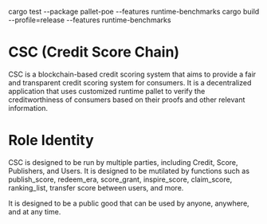 
cargo test --package pallet-poe --features runtime-benchmarks
cargo build --profile=release --features runtime-benchmarks

# CSC (Credit Score Chain)
CSC is a blockchain-based credit scoring system that aims to provide a fair and transparent credit scoring system for consumers. It is a decentralized application that uses customized runtime pallet to verify the creditworthiness of consumers based on their proofs and other relevant information.

# Role Identity
CSC is designed to be run by multiple parties, including Credit, Score, Publishers, and Users. It is designed to be mutilated by functions such as publish_score, redeem_era, score_grant, inspire_score, claim_score, ranking_list, transfer score between users, and more.

It is designed to be a public good that can be used by anyone, anywhere, and at any time.
